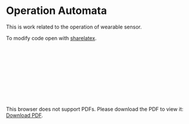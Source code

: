 # Operation Automata

This is work related to the operation of wearable sensor.

To modify code open with [sharelatex](https://www.sharelatex.com/).

<object data="https://github.com/inovatink/ws-operation-automata/blob/master/ws_state_diagram.pdf" type="application/pdf" width="750px" height="750px">
    <embed src="https://github.com/inovatink/ws-operation-automata/blob/master/ws_state_diagram.pdf" type="application/pdf">
        <p>This browser does not support PDFs. Please download the PDF to view it: <a href="https://github.com/inovatink/ws-operation-automata/blob/master/ws_state_diagram.pdf">Download PDF</a>.</p>
    </embed>
</object>
